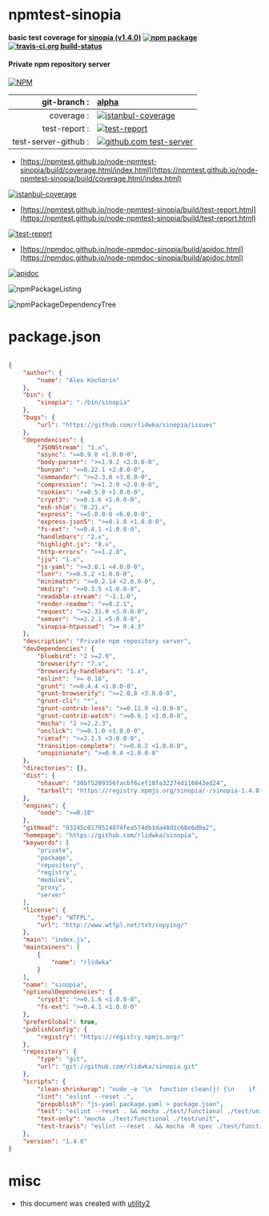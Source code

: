 # npmtest-sinopia

#### basic test coverage for  [sinopia (v1.4.0)](https://github.com/rlidwka/sinopia)  [![npm package](https://img.shields.io/npm/v/npmtest-sinopia.svg?style=flat-square)](https://www.npmjs.org/package/npmtest-sinopia) [![travis-ci.org build-status](https://api.travis-ci.org/npmtest/node-npmtest-sinopia.svg)](https://travis-ci.org/npmtest/node-npmtest-sinopia)

#### Private npm repository server

[![NPM](https://nodei.co/npm/sinopia.png?downloads=true&downloadRank=true&stars=true)](https://www.npmjs.com/package/sinopia)

| git-branch : | [alpha](https://github.com/npmtest/node-npmtest-sinopia/tree/alpha)|
|--:|:--|
| coverage : | [![istanbul-coverage](https://npmtest.github.io/node-npmtest-sinopia/build/coverage.badge.svg)](https://npmtest.github.io/node-npmtest-sinopia/build/coverage.html/index.html)|
| test-report : | [![test-report](https://npmtest.github.io/node-npmtest-sinopia/build/test-report.badge.svg)](https://npmtest.github.io/node-npmtest-sinopia/build/test-report.html)|
| test-server-github : | [![github.com test-server](https://npmtest.github.io/node-npmtest-sinopia/GitHub-Mark-32px.png)](https://npmtest.github.io/node-npmtest-sinopia/build/app/index.html) | | build-artifacts : | [![build-artifacts](https://npmtest.github.io/node-npmtest-sinopia/glyphicons_144_folder_open.png)](https://github.com/npmtest/node-npmtest-sinopia/tree/gh-pages/build)|

- [https://npmtest.github.io/node-npmtest-sinopia/build/coverage.html/index.html](https://npmtest.github.io/node-npmtest-sinopia/build/coverage.html/index.html)

[![istanbul-coverage](https://npmtest.github.io/node-npmtest-sinopia/build/screenCapture.buildCi.browser.%252Ftmp%252Fbuild%252Fcoverage.lib.html.png)](https://npmtest.github.io/node-npmtest-sinopia/build/coverage.html/index.html)

- [https://npmtest.github.io/node-npmtest-sinopia/build/test-report.html](https://npmtest.github.io/node-npmtest-sinopia/build/test-report.html)

[![test-report](https://npmtest.github.io/node-npmtest-sinopia/build/screenCapture.buildCi.browser.%252Ftmp%252Fbuild%252Ftest-report.html.png)](https://npmtest.github.io/node-npmtest-sinopia/build/test-report.html)

- [https://npmdoc.github.io/node-npmdoc-sinopia/build/apidoc.html](https://npmdoc.github.io/node-npmdoc-sinopia/build/apidoc.html)

[![apidoc](https://npmdoc.github.io/node-npmdoc-sinopia/build/screenCapture.buildCi.browser.%252Ftmp%252Fbuild%252Fapidoc.html.png)](https://npmdoc.github.io/node-npmdoc-sinopia/build/apidoc.html)

![npmPackageListing](https://npmtest.github.io/node-npmtest-sinopia/build/screenCapture.npmPackageListing.svg)

![npmPackageDependencyTree](https://npmtest.github.io/node-npmtest-sinopia/build/screenCapture.npmPackageDependencyTree.svg)



# package.json

```json

{
    "author": {
        "name": "Alex Kocharin"
    },
    "bin": {
        "sinopia": "./bin/sinopia"
    },
    "bugs": {
        "url": "https://github.com/rlidwka/sinopia/issues"
    },
    "dependencies": {
        "JSONStream": "1.x",
        "async": ">=0.9.0 <1.0.0-0",
        "body-parser": ">=1.9.2 <2.0.0-0",
        "bunyan": ">=0.22.1 <2.0.0-0",
        "commander": ">=2.3.0 <3.0.0-0",
        "compression": ">=1.2.0 <2.0.0-0",
        "cookies": ">=0.5.0 <1.0.0-0",
        "crypt3": ">=0.1.6 <1.0.0-0",
        "es6-shim": "0.21.x",
        "express": ">=5.0.0-0 <6.0.0-0",
        "express-json5": ">=0.1.0 <1.0.0-0",
        "fs-ext": ">=0.4.1 <1.0.0-0",
        "handlebars": "2.x",
        "highlight.js": "8.x",
        "http-errors": ">=1.2.0",
        "jju": "1.x",
        "js-yaml": ">=3.0.1 <4.0.0-0",
        "lunr": ">=0.5.2 <1.0.0-0",
        "minimatch": ">=0.2.14 <2.0.0-0",
        "mkdirp": ">=0.3.5 <1.0.0-0",
        "readable-stream": "~1.1.0",
        "render-readme": ">=0.2.1",
        "request": ">=2.31.0 <3.0.0-0",
        "semver": ">=2.2.1 <5.0.0-0",
        "sinopia-htpasswd": ">= 0.4.3"
    },
    "description": "Private npm repository server",
    "devDependencies": {
        "bluebird": "2 >=2.9",
        "browserify": "7.x",
        "browserify-handlebars": "1.x",
        "eslint": ">= 0.18",
        "grunt": ">=0.4.4 <1.0.0-0",
        "grunt-browserify": ">=2.0.8 <3.0.0-0",
        "grunt-cli": "*",
        "grunt-contrib-less": ">=0.11.0 <1.0.0-0",
        "grunt-contrib-watch": ">=0.6.1 <1.0.0-0",
        "mocha": "2 >=2.2.3",
        "onclick": ">=0.1.0 <1.0.0-0",
        "rimraf": ">=2.2.5 <3.0.0-0",
        "transition-complete": ">=0.0.2 <1.0.0-0",
        "unopinionate": ">=0.0.4 <1.0.0-0"
    },
    "directories": {},
    "dist": {
        "shasum": "36bf5209356facbf6cef18fa32274d116043ed24",
        "tarball": "https://registry.npmjs.org/sinopia/-/sinopia-1.4.0.tgz"
    },
    "engines": {
        "node": ">=0.10"
    },
    "gitHead": "93245c0179524874fea574db1da48d1c68e6d0a2",
    "homepage": "https://github.com/rlidwka/sinopia",
    "keywords": [
        "private",
        "package",
        "repository",
        "registry",
        "modules",
        "proxy",
        "server"
    ],
    "license": {
        "type": "WTFPL",
        "url": "http://www.wtfpl.net/txt/copying/"
    },
    "main": "index.js",
    "maintainers": [
        {
            "name": "rlidwka"
        }
    ],
    "name": "sinopia",
    "optionalDependencies": {
        "crypt3": ">=0.1.6 <1.0.0-0",
        "fs-ext": ">=0.4.1 <1.0.0-0"
    },
    "preferGlobal": true,
    "publishConfig": {
        "registry": "https://registry.npmjs.org/"
    },
    "repository": {
        "type": "git",
        "url": "git://github.com/rlidwka/sinopia.git"
    },
    "scripts": {
        "clean-shrinkwrap": "node -e '\n  function clean(j) {\n    if (!j) return\n    for (var k in j) {\n      delete j[k].from\n      delete j[k].resolved\n      if (j[k].dependencies) clean(j[k].dependencies)\n    }\n  }\n  x = JSON.parse(require(\"fs\").readFileSync(\"./npm-shrinkwrap.json\"))\n  clean(x.dependencies)\n  x = JSON.stringify(x, null, \"  \")\n  require(\"fs\").writeFileSync(\"./npm-shrinkwrap.json\", x + \"\\n\")\n'\n",
        "lint": "eslint --reset .",
        "prepublish": "js-yaml package.yaml > package.json",
        "test": "eslint --reset . && mocha ./test/functional ./test/unit",
        "test-only": "mocha ./test/functional ./test/unit",
        "test-travis": "eslint --reset . && mocha -R spec ./test/functional ./test/unit"
    },
    "version": "1.4.0"
}
```



# misc
- this document was created with [utility2](https://github.com/kaizhu256/node-utility2)
